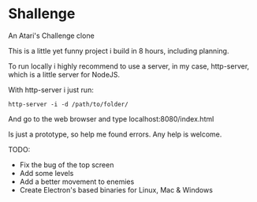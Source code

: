 # Shallenge

An Atari's Challenge clone

This is a little yet funny project i build in 8 hours, including planning.

To run locally i highly recommend to use a server, in my case, http-server, which is a little server for NodeJS.

With http-server i just run:

<code>http-server -i -d /path/to/folder/</code>

And go to the web browser and type localhost:8080/index.html

Is just a prototype, so help me found errors. Any help is welcome.

TODO:

<ul>
    <li>Fix the bug of the top screen</li>
    <li>Add some levels</li>
    <li>Add a better movement to enemies</li>
    <li>Create Electron's based binaries for Linux, Mac & Windows</li>
</ul>
